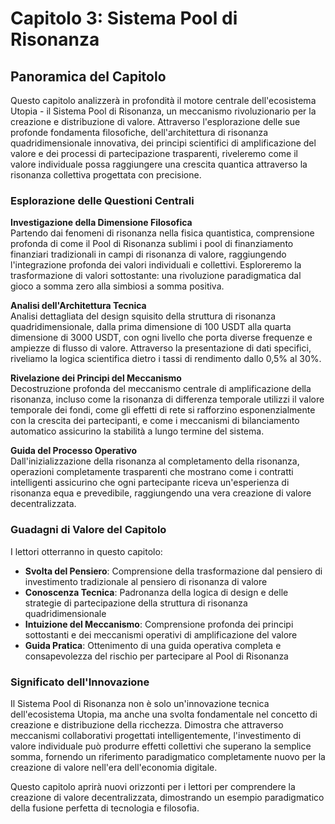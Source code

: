 # Capitolo 3: Sistema Pool di Risonanza

## Panoramica del Capitolo

Questo capitolo analizzerà in profondità il motore centrale dell'ecosistema Utopia - il Sistema Pool di Risonanza, un meccanismo rivoluzionario per la creazione e distribuzione di valore. Attraverso l'esplorazione delle sue profonde fondamenta filosofiche, dell'architettura di risonanza quadridimensionale innovativa, dei principi scientifici di amplificazione del valore e dei processi di partecipazione trasparenti, riveleremo come il valore individuale possa raggiungere una crescita quantica attraverso la risonanza collettiva progettata con precisione.

### Esplorazione delle Questioni Centrali

**Investigazione della Dimensione Filosofica**  
Partendo dai fenomeni di risonanza nella fisica quantistica, comprensione profonda di come il Pool di Risonanza sublimi i pool di finanziamento finanziari tradizionali in campi di risonanza di valore, raggiungendo l'integrazione profonda dei valori individuali e collettivi. Esploreremo la trasformazione di valori sottostante: una rivoluzione paradigmatica dal gioco a somma zero alla simbiosi a somma positiva.

**Analisi dell'Architettura Tecnica**  
Analisi dettagliata del design squisito della struttura di risonanza quadridimensionale, dalla prima dimensione di 100 USDT alla quarta dimensione di 3000 USDT, con ogni livello che porta diverse frequenze e ampiezze di flusso di valore. Attraverso la presentazione di dati specifici, riveliamo la logica scientifica dietro i tassi di rendimento dallo 0,5% al 30%.

**Rivelazione dei Principi del Meccanismo**  
Decostruzione profonda del meccanismo centrale di amplificazione della risonanza, incluso come la risonanza di differenza temporale utilizzi il valore temporale dei fondi, come gli effetti di rete si rafforzino esponenzialmente con la crescita dei partecipanti, e come i meccanismi di bilanciamento automatico assicurino la stabilità a lungo termine del sistema.

**Guida del Processo Operativo**  
Dall'inizializzazione della risonanza al completamento della risonanza, operazioni completamente trasparenti che mostrano come i contratti intelligenti assicurino che ogni partecipante riceva un'esperienza di risonanza equa e prevedibile, raggiungendo una vera creazione di valore decentralizzata.

### Guadagni di Valore del Capitolo

I lettori otterranno in questo capitolo:

* **Svolta del Pensiero**: Comprensione della trasformazione dal pensiero di investimento tradizionale al pensiero di risonanza di valore
* **Conoscenza Tecnica**: Padronanza della logica di design e delle strategie di partecipazione della struttura di risonanza quadridimensionale
* **Intuizione del Meccanismo**: Comprensione profonda dei principi sottostanti e dei meccanismi operativi di amplificazione del valore
* **Guida Pratica**: Ottenimento di una guida operativa completa e consapevolezza del rischio per partecipare al Pool di Risonanza

### Significato dell'Innovazione

Il Sistema Pool di Risonanza non è solo un'innovazione tecnica dell'ecosistema Utopia, ma anche una svolta fondamentale nel concetto di creazione e distribuzione della ricchezza. Dimostra che attraverso meccanismi collaborativi progettati intelligentemente, l'investimento di valore individuale può produrre effetti collettivi che superano la semplice somma, fornendo un riferimento paradigmatico completamente nuovo per la creazione di valore nell'era dell'economia digitale.

Questo capitolo aprirà nuovi orizzonti per i lettori per comprendere la creazione di valore decentralizzata, dimostrando un esempio paradigmatico della fusione perfetta di tecnologia e filosofia.